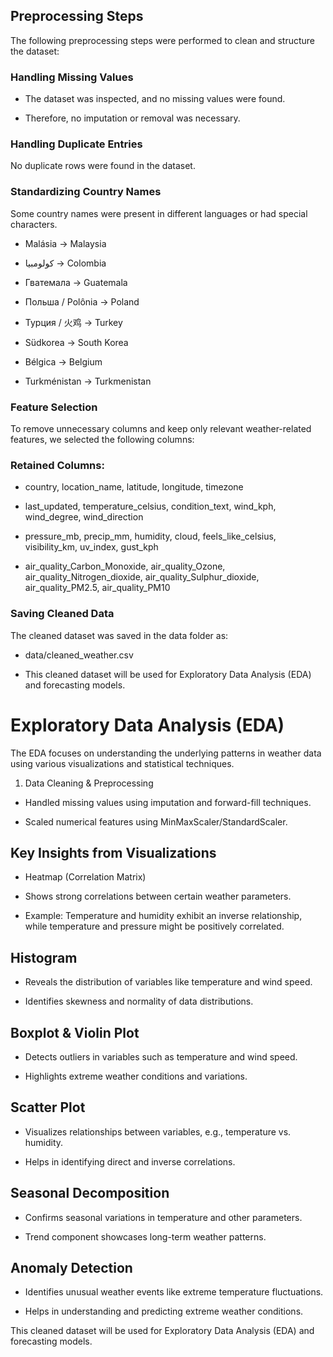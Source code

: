 ## Preprocessing Steps

The following preprocessing steps were performed to clean and structure the dataset:

### Handling Missing Values

- The dataset was inspected, and no missing values were found.

- Therefore, no imputation or removal was necessary.

### Handling Duplicate Entries

No duplicate rows were found in the dataset.

### Standardizing Country Names

Some country names were present in different languages or had special characters.

- Malásia → Malaysia

- كولومبيا → Colombia

- Гватемала → Guatemala

- Польша / Polônia → Poland

- Турция / 火鸡 → Turkey

- Südkorea → South Korea

- Bélgica → Belgium

- Turkménistan → Turkmenistan

### Feature Selection

To remove unnecessary columns and keep only relevant weather-related features, we selected the following columns:

### Retained Columns:

- country, location_name, latitude, longitude, timezone

- last_updated, temperature_celsius, condition_text, wind_kph, wind_degree, wind_direction

- pressure_mb, precip_mm, humidity, cloud, feels_like_celsius, visibility_km, uv_index, gust_kph

- air_quality_Carbon_Monoxide, air_quality_Ozone, air_quality_Nitrogen_dioxide, air_quality_Sulphur_dioxide, air_quality_PM2.5, air_quality_PM10

### Saving Cleaned Data

The cleaned dataset was saved in the data folder as:

- data/cleaned_weather.csv

- This cleaned dataset will be used for Exploratory Data Analysis (EDA) and forecasting models.



# Exploratory Data Analysis (EDA)

The EDA focuses on understanding the underlying patterns in weather data using various visualizations and statistical techniques.

1. Data Cleaning & Preprocessing

- Handled missing values using imputation and forward-fill techniques.

- Scaled numerical features using MinMaxScaler/StandardScaler.

##  Key Insights from Visualizations

- Heatmap (Correlation Matrix)

- Shows strong correlations between certain weather parameters.

- Example: Temperature and humidity exhibit an inverse relationship, while temperature and pressure might be positively correlated.

## Histogram

- Reveals the distribution of variables like temperature and wind speed.

- Identifies skewness and normality of data distributions.

## Boxplot & Violin Plot

- Detects outliers in variables such as temperature and wind speed.

- Highlights extreme weather conditions and variations.

## Scatter Plot

- Visualizes relationships between variables, e.g., temperature vs. humidity.

- Helps in identifying direct and inverse correlations.

## Seasonal Decomposition

- Confirms seasonal variations in temperature and other parameters.

- Trend component showcases long-term weather patterns.

## Anomaly Detection

- Identifies unusual weather events like extreme temperature fluctuations.

- Helps in understanding and predicting extreme weather conditions.



This cleaned dataset will be used for Exploratory Data Analysis (EDA) and forecasting models.